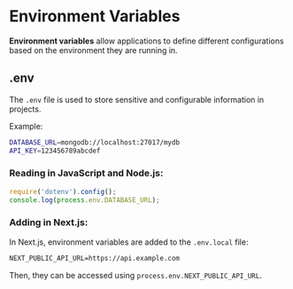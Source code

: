 # Environment Variables
**Environment variables** allow applications to define different configurations based on the environment they are running in.

## .env 
The `.env` file is used to store sensitive and configurable information in projects.

Example:
``` sh
DATABASE_URL=mongodb://localhost:27017/mydb
API_KEY=123456789abcdef
```

### Reading in JavaScript and Node.js:
```js
require('dotenv').config();
console.log(process.env.DATABASE_URL);
```

### Adding in Next.js:
In Next.js, environment variables are added to the `.env.local` file:
``` md
NEXT_PUBLIC_API_URL=https://api.example.com
```

Then, they can be accessed using `process.env.NEXT_PUBLIC_API_URL`.
